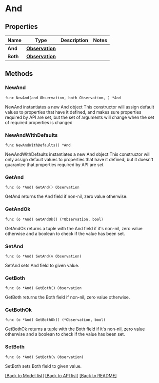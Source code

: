 # And

## Properties

Name | Type | Description | Notes
------------ | ------------- | ------------- | -------------
**And** | [**Observation**](Observation.md) |  | 
**Both** | [**Observation**](Observation.md) |  | 

## Methods

### NewAnd

`func NewAnd(and Observation, both Observation, ) *And`

NewAnd instantiates a new And object
This constructor will assign default values to properties that have it defined,
and makes sure properties required by API are set, but the set of arguments
will change when the set of required properties is changed

### NewAndWithDefaults

`func NewAndWithDefaults() *And`

NewAndWithDefaults instantiates a new And object
This constructor will only assign default values to properties that have it defined,
but it doesn't guarantee that properties required by API are set

### GetAnd

`func (o *And) GetAnd() Observation`

GetAnd returns the And field if non-nil, zero value otherwise.

### GetAndOk

`func (o *And) GetAndOk() (*Observation, bool)`

GetAndOk returns a tuple with the And field if it's non-nil, zero value otherwise
and a boolean to check if the value has been set.

### SetAnd

`func (o *And) SetAnd(v Observation)`

SetAnd sets And field to given value.


### GetBoth

`func (o *And) GetBoth() Observation`

GetBoth returns the Both field if non-nil, zero value otherwise.

### GetBothOk

`func (o *And) GetBothOk() (*Observation, bool)`

GetBothOk returns a tuple with the Both field if it's non-nil, zero value otherwise
and a boolean to check if the value has been set.

### SetBoth

`func (o *And) SetBoth(v Observation)`

SetBoth sets Both field to given value.



[[Back to Model list]](../README.md#documentation-for-models) [[Back to API list]](../README.md#documentation-for-api-endpoints) [[Back to README]](../README.md)


